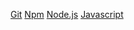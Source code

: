 [Git](https://github.com/yeniferPaloma?tab=repositories)
[Npm](https://docs.npmjs.com/cli-documentation/)
[Node.js](https://nodejs.org/es/)
[Javascript](https://developer.mozijuanitolla.org/es/docs/Web/JavaScript)
